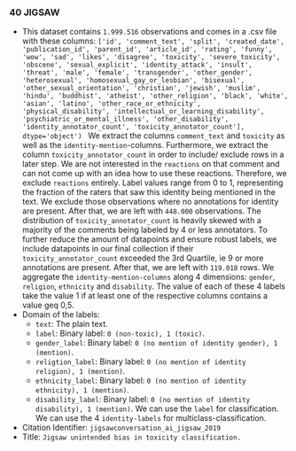 ### 40 JIGSAW
- This dataset contains `1.999.516` observations and comes in a .csv file with these columns: `['id', 'comment_text', 'split', 'created_date', 'publication_id',
       'parent_id', 'article_id', 'rating', 'funny', 'wow', 'sad', 'likes',
       'disagree', 'toxicity', 'severe_toxicity', 'obscene', 'sexual_explicit',
       'identity_attack', 'insult', 'threat', 'male', 'female', 'transgender',
       'other_gender', 'heterosexual', 'homosexual_gay_or_lesbian', 'bisexual',
       'other_sexual_orientation', 'christian', 'jewish', 'muslim', 'hindu',
       'buddhist', 'atheist', 'other_religion', 'black', 'white', 'asian',
       'latino', 'other_race_or_ethnicity', 'physical_disability',
       'intellectual_or_learning_disability', 'psychiatric_or_mental_illness',
       'other_disability', 'identity_annotator_count',
       'toxicity_annotator_count'],
      dtype='object')
`
We extract the columns `comment_text` and `toxicity` as well as the `identity-mention`-columns.
Furthermore, we extract the column `toxicity_annotator_count` in order to include/ exclude rows in a later step.
We are not interested in the `reactions` on that comment and can not come up with an idea how to use these reactions.
Therefore, we exclude `reactions` entirely.
Label values range from 0 to 1, representing the fraction of the raters that saw this identity being mentioned in the text.
We exclude those observations where no annotations for identity are present.
After that, we are left with `448.000` observations.
The distribution of `toxicity_annotator_count` is heavily skewed with a majority of the comments being labeled by 4 or less annotators.
To further reduce the amount of datapoints and ensure robust labels,
we include datapoints in our final collection if their `toxicity_annotator_count` exceeded the 3rd Quartile, ie 9 or more annotations are present.
After that, we are left with `119.018` rows.
We aggregate the `identity-mention-columns` along 4 dimensions: `gender`, `religion`, `ethnicity` and `disability`.
The value of each of these 4 labels take the value 1 if at least one of the respective columns contains a value geq 0,5.
- Domain of the labels:
  - `text`: The plain text.
  - `label`: Binary label: `0 (non-toxic), 1 (toxic)`.
  - `gender_label`: Binary label: `0 (no mention of identity gender), 1 (mention)`.
  - `religtion_label`: Binary label: `0 (no mention of identity religion), 1 (mention)`.
  - `ethnicity_label`: Binary label: `0 (no mention of identity ethnicity), 1 (mention)`.
  - `disability_label`: Binary label: `0 (no mention of identity disability), 1 (mention)`.
We can use the `label` for classification.
We can use the 4 `identity-labels` for multiclass-classification.
- Citation Identifier: `jigsawconversation_ai_jigsaw_2019`
- Title: `Jigsaw unintended bias in toxicity classification.`